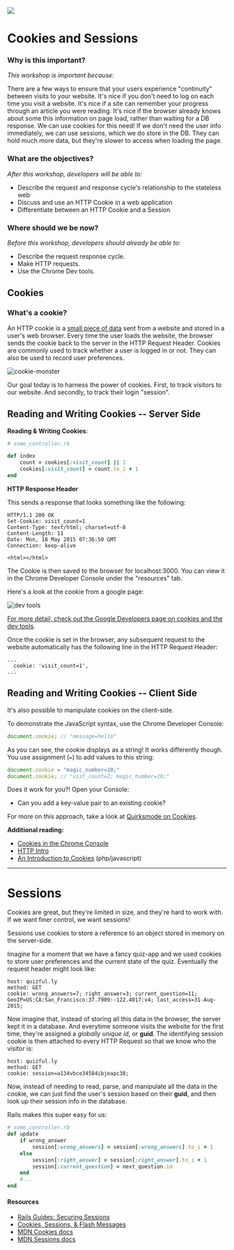 <!--
Creator: WDI Team, editing by Cory
Market: SF
-->

![](https://ga-dash.s3.amazonaws.com/production/assets/logo-9f88ae6c9c3871690e33280fcf557f33.png)

# Cookies and Sessions

### Why is this important?
<!-- framing the "why" in big-picture/real world examples -->
*This workshop is important because:*

There are a few ways to ensure that your users experience "continuity" between visits to your website. It's nice if you don't need to log on each time you visit a website. It's nice if a site can remember your progress through an article you were reading. It's nice if  the browser already knows about some this information on page load, rather than waiting for a DB response. We can use cookies for this need! If we don't need the user info immediately, we can use sessions, which we do store in the DB. They can hold much more data, but they're slower to access when loading the page.

### What are the objectives?
<!-- specific/measurable goal for students to achieve -->
*After this workshop, developers will be able to:*

- Describe the request and response cycle's relationship to the stateless web
- Discuss and use an HTTP Cookie in a web application
- Differentiate between an HTTP Cookie and a Session

### Where should we be now?
<!-- call out the skills that are prerequisites -->
*Before this workshop, developers should already be able to:*

- Describe the request response cycle.
- Make HTTP requests.
- Use the Chrome Dev tools.

## Cookies
### What's a cookie?
An HTTP cookie is a [small piece of data](http://stackoverflow.com/questions/4100324/how-many-characters-can-be-stored-in-4kb) sent from a website and stored in a user's web browser. Every time the user loads the website, the browser sends the cookie back to the server in the HTTP Request Header. Cookies are commonly used to track whether a user is logged in or not. They can also be used to record user preferences.

![cookie-monster](http://media0.giphy.com/media/EKUvB9uFnm2Xe/giphy.gif)

Our goal today is to harness the power of cookies. First, to track visitors to our website. And secondly, to track their login "session".

## Reading and Writing Cookies -- Server Side

**Reading & Writing Cookies**:

```ruby
# some_controller.rb

def index
    count = cookies[:visit_count] || 1
    cookies[:visit_count] = count.to_i + 1
end
```

**HTTP Response Header**

This sends a response that looks something like the following:

```
HTTP/1.1 200 OK
Set-Cookie: visit_count=1
Content-Type: text/html; charset=utf-8
Content-Length: 11
Date: Mon, 18 May 2015 07:36:50 GMT
Connection: keep-alive

<html></html>
```

The Cookie is then saved to the browser for localhost:3000. You can view it in the Chrome Developer Console under the "resources" tab.

Here's a look at the cookie from a google page:

![dev tools](https://cloud.githubusercontent.com/assets/6520345/19082351/9e55596a-8a12-11e6-9d66-e644b7df0795.png)

[For more detail, check out the Google Developers page on cookies and the dev tools](https://developers.google.com/web/tools/iterate/manage-data/cookies?hl=en).

Once the cookie is set in the browser, any subsequent request to the website automatically has the following line in the HTTP Request Header:

```
...
  cookie: 'visit_count=1',
...
```

## Reading and Writing Cookies -- Client Side
It's also possible to manipulate cookies on the client-side.

To demonstrate the JavaScript syntax, use the Chrome Developer Console:

``` javascript
document.cookie; // "message=hello"
```

As you can see, the cookie displays as a string! It works differently though. You use assignment (`=`) to add values to this string:

``` javascript
document.cookie = "magic_number=10;"
document.cookie; // "vist_count=2; magic_humber=10;"
```


Does it work for you?! Open your Console:

* Can you add a key-value pair to an existing cookie?

For more on this approach, take a look at [Quirksmode on Cookies](http://www.quirksmode.org/js/cookies.html#ex).

**Additional reading:**
* [Cookies in the Chrome Console](https://developers.google.com/web/tools/iterate/manage-data/cookies?hl=en)
* [HTTP Intro](http://code.tutsplus.com/tutorials/http-the-protocol-every-web-developer-must-know-part-1--net-31177)
* [An Introduction to Cookies](http://code.tutsplus.com/tutorials/an-introduction-to-cookies--net-12482) (php/javascript)

<hr>

# Sessions
Cookies are great, but they're limited in size, and they're hard to work with. If we want finer control, we want sessions!

Sessions use cookies to store a reference to an object stored in memory on the server-side.

Imagine for a moment that we have a fancy quiz-app and we used cookies to store user preferences and the current state of the quiz. Eventually the request header might look like:

```
host: quizful.ly
method: GET
cookie: wrong_answers=7; right_answer=3; current_question=11; GeoIP=US:CA:San_Francisco:37.7909:-122.4017:v4; last_access=31-Aug-2015;
```

Now imagine that, instead of storing all this data in the browser, the server kept it in a database. And everytime someone visits the website for the first time, they're assigned a *globally unique id*, or **guid**. The identifying session cookie is then attached to every HTTP Request so that we know who the visitor is:

```
host: quizful.ly
method: GET
cookie: session=a134vbce34584ibjeapc38;
```

Now, instead of needing to read, parse, and manipulate all the data in the cookie, we can just find the user's session based on their **guid**, and then look up their session info in the database.

Rails makes this super easy for us:

``` ruby
# some_controller.rb
def update
    if wrong_answer
        session[:wrong_answers] = session[:wrong_answers].to_i + 1
    else
        session[:right_answer] = session[:right_answer].to_i + 1
        session[:current_question] = next_question.id
    end
    #...
end
```

#### Resources
* [Rails Guides: Securing Sessions](http://guides.rubyonrails.org/security.html)
* [Cookies, Sessions, & Flash Messages](http://www.theodinproject.com/ruby-on-rails/sessions-cookies-and-authentication)
* [MDN Cookies docs](https://developer.mozilla.org/en-US/docs/Web/API/Document/cookie)
* [MDN Sessions docs](https://developer.mozilla.org/en-US/docs/Web/API/Window/sessionStorage)

